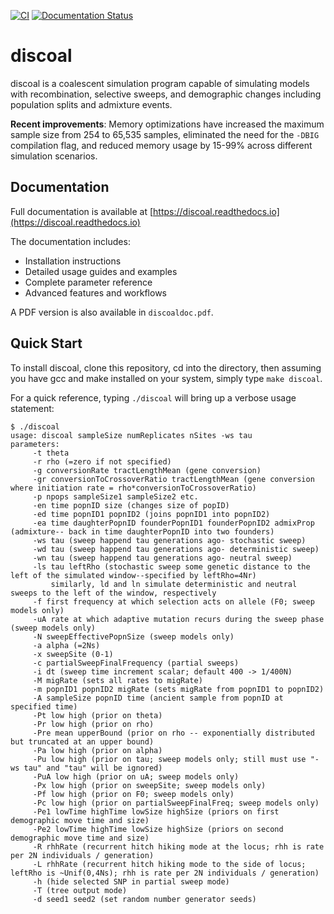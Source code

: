 [![CI](https://github.com/kern-lab/discoal/actions/workflows/ci.yml/badge.svg)](https://github.com/kern-lab/discoal/actions/workflows/ci.yml)
[![Documentation Status](https://readthedocs.org/projects/discoal/badge/?version=latest)](https://discoal.readthedocs.io/en/latest/?badge=latest)

# discoal
discoal is a coalescent simulation program capable of simulating models with recombination, selective sweeps, and demographic changes including population splits and admixture events.

**Recent improvements**: Memory optimizations have increased the maximum sample size from 254 to 65,535 samples, eliminated the need for the `-DBIG` compilation flag, and reduced memory usage by 15-99% across different simulation scenarios.

## Documentation

Full documentation is available at [https://discoal.readthedocs.io](https://discoal.readthedocs.io)

The documentation includes:
- Installation instructions
- Detailed usage guides and examples
- Complete parameter reference
- Advanced features and workflows

A PDF version is also available in `discoaldoc.pdf`.

## Quick Start

To install discoal, clone this repository, cd into the directory, then assuming you have gcc and make installed on your system, simply type `make discoal`.

For a quick reference, typing `./discoal` will bring up a verbose usage statement:
```
$ ./discoal
usage: discoal sampleSize numReplicates nSites -ws tau
parameters:
	 -t theta
	 -r rho (=zero if not specified)
	 -g conversionRate tractLengthMean (gene conversion)
	 -gr conversionToCrossoverRatio tractLengthMean (gene conversion where initiation rate = rho*conversionToCrossoverRatio)
	 -p npops sampleSize1 sampleSize2 etc.
	 -en time popnID size (changes size of popID)
	 -ed time popnID1 popnID2 (joins popnID1 into popnID2)
	 -ea time daughterPopnID founderPopnID1 founderPopnID2 admixProp (admixture-- back in time daughterPopnID into two founders)
	 -ws tau (sweep happend tau generations ago- stochastic sweep)
	 -wd tau (sweep happend tau generations ago- deterministic sweep)
	 -wn tau (sweep happend tau generations ago- neutral sweep)
	 -ls tau leftRho (stochastic sweep some genetic distance to the left of the simulated window--specified by leftRho=4Nr)
		 similarly, ld and ln simulate deterministic and neutral sweeps to the left of the window, respectively
	 -f first frequency at which selection acts on allele (F0; sweep models only)
	 -uA rate at which adaptive mutation recurs during the sweep phase (sweep models only)
	 -N sweepEffectivePopnSize (sweep models only)
	 -a alpha (=2Ns)
	 -x sweepSite (0-1)
	 -c partialSweepFinalFrequency (partial sweeps)
	 -i dt (sweep time increment scalar; default 400 -> 1/400N)
	 -M migRate (sets all rates to migRate)
	 -m popnID1 popnID2 migRate (sets migRate from popnID1 to popnID2)
	 -A sampleSize popnID time (ancient sample from popnID at specified time)
	 -Pt low high (prior on theta)
	 -Pr low high (prior on rho)
	 -Pre mean upperBound (prior on rho -- exponentially distributed but truncated at an upper bound)
	 -Pa low high (prior on alpha)
	 -Pu low high (prior on tau; sweep models only; still must use "-ws tau" and "tau" will be ignored)
	 -PuA low high (prior on uA; sweep models only)
	 -Px low high (prior on sweepSite; sweep models only)
	 -Pf low high (prior on F0; sweep models only)
	 -Pc low high (prior on partialSweepFinalFreq; sweep models only)
	 -Pe1 lowTime highTime lowSize highSize (priors on first demographic move time and size)
	 -Pe2 lowTime highTime lowSize highSize (priors on second demographic move time and size)
	 -R rhhRate (recurrent hitch hiking mode at the locus; rhh is rate per 2N individuals / generation)
	 -L rhhRate (recurrent hitch hiking mode to the side of locus; leftRho is ~Unif(0,4Ns); rhh is rate per 2N individuals / generation)
	 -h (hide selected SNP in partial sweep mode)
	 -T (tree output mode)
	 -d seed1 seed2 (set random number generator seeds)
```

